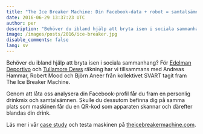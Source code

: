 ```yaml
---
title: "The Ice Breaker Machine: Din Facebook-data + robot = samtalsämnen & personlig drink 🍹"
date: 2016-06-29 13:37:23 UTC
author: per
description: "Behöver du ibland hjälp att bryta isen i sociala sammanhang? För Edelman Deportivo och Tullamore Dews räkning har vi tillsammans med Andreas Hammar, Robert Mood och Björn Aneer från kollektivet SVART tagit fram The Ice Breaker Machine."
image: /images/posts/2016/ice-breaker.jpg
disable_comments: false
lang: sv
---
```


Behöver du ibland hjälp att bryta isen i sociala sammanhang? För [Edelman Deportivo](http://www.edelmandeportivo.com) och [Tullamore Dews](https://www.tullamoredew.com) räkning har vi tillsammans med Andreas Hammar, Robert Mood och Björn Aneer från kollektivet SVART tagit fram The Ice Breaker Machine.

Genom att låta oss analysera din Facebook-profil får du fram en personlig drinkmix och samtalsämnen. Skulle du dessutom befinna dig på samma plats som maskinen får du en QR-kod som apparaten skannar och därefter blandas din drink.

Läs mer i vår [case study](/case/icebreaker) och testa maskinen på [theicebreakermachine.com](https://theicebreakermachine.com/).
